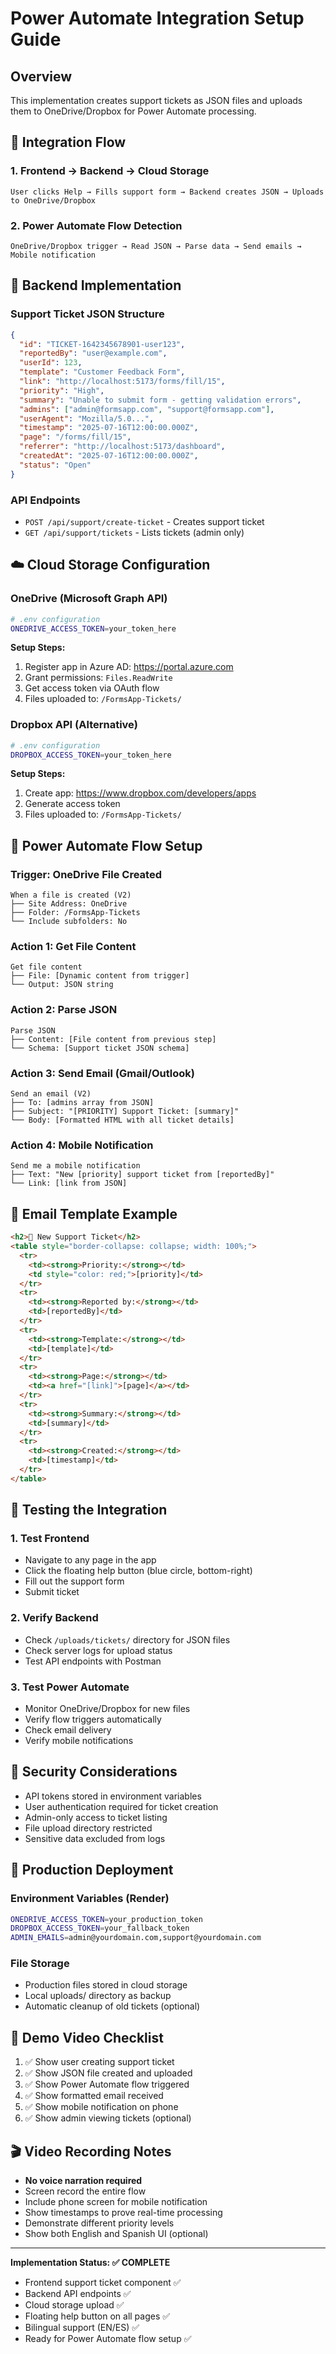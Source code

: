 # Power Automate Integration Setup Guide

## Overview
This implementation creates support tickets as JSON files and uploads them to OneDrive/Dropbox for Power Automate processing.

## 🎯 **Integration Flow**

### 1. Frontend → Backend → Cloud Storage
```
User clicks Help → Fills support form → Backend creates JSON → Uploads to OneDrive/Dropbox
```

### 2. Power Automate Flow Detection
```
OneDrive/Dropbox trigger → Read JSON → Parse data → Send emails → Mobile notification
```

## 🔧 **Backend Implementation**

### Support Ticket JSON Structure
```json
{
  "id": "TICKET-1642345678901-user123",
  "reportedBy": "user@example.com",
  "userId": 123,
  "template": "Customer Feedback Form",
  "link": "http://localhost:5173/forms/fill/15",
  "priority": "High",
  "summary": "Unable to submit form - getting validation errors",
  "admins": ["admin@formsapp.com", "support@formsapp.com"],
  "userAgent": "Mozilla/5.0...",
  "timestamp": "2025-07-16T12:00:00.000Z",
  "page": "/forms/fill/15",
  "referrer": "http://localhost:5173/dashboard",
  "createdAt": "2025-07-16T12:00:00.000Z",
  "status": "Open"
}
```

### API Endpoints
- `POST /api/support/create-ticket` - Creates support ticket
- `GET /api/support/tickets` - Lists tickets (admin only)

## ☁️ **Cloud Storage Configuration**

### OneDrive (Microsoft Graph API)
```bash
# .env configuration
ONEDRIVE_ACCESS_TOKEN=your_token_here
```

**Setup Steps:**
1. Register app in Azure AD: https://portal.azure.com
2. Grant permissions: `Files.ReadWrite`
3. Get access token via OAuth flow
4. Files uploaded to: `/FormsApp-Tickets/`

### Dropbox API (Alternative)
```bash
# .env configuration
DROPBOX_ACCESS_TOKEN=your_token_here
```

**Setup Steps:**
1. Create app: https://www.dropbox.com/developers/apps
2. Generate access token
3. Files uploaded to: `/FormsApp-Tickets/`

## 🤖 **Power Automate Flow Setup**

### Trigger: OneDrive File Created
```
When a file is created (V2)
├── Site Address: OneDrive
├── Folder: /FormsApp-Tickets
└── Include subfolders: No
```

### Action 1: Get File Content
```
Get file content
├── File: [Dynamic content from trigger]
└── Output: JSON string
```

### Action 2: Parse JSON
```
Parse JSON
├── Content: [File content from previous step]
└── Schema: [Support ticket JSON schema]
```

### Action 3: Send Email (Gmail/Outlook)
```
Send an email (V2)
├── To: [admins array from JSON]
├── Subject: "[PRIORITY] Support Ticket: [summary]"
└── Body: [Formatted HTML with all ticket details]
```

### Action 4: Mobile Notification
```
Send me a mobile notification
├── Text: "New [priority] support ticket from [reportedBy]"
└── Link: [link from JSON]
```

## 📧 **Email Template Example**

```html
<h2>🎫 New Support Ticket</h2>
<table style="border-collapse: collapse; width: 100%;">
  <tr>
    <td><strong>Priority:</strong></td>
    <td style="color: red;">[priority]</td>
  </tr>
  <tr>
    <td><strong>Reported by:</strong></td>
    <td>[reportedBy]</td>
  </tr>
  <tr>
    <td><strong>Template:</strong></td>
    <td>[template]</td>
  </tr>
  <tr>
    <td><strong>Page:</strong></td>
    <td><a href="[link]">[page]</a></td>
  </tr>
  <tr>
    <td><strong>Summary:</strong></td>
    <td>[summary]</td>
  </tr>
  <tr>
    <td><strong>Created:</strong></td>
    <td>[timestamp]</td>
  </tr>
</table>
```

## 🧪 **Testing the Integration**

### 1. Test Frontend
- Navigate to any page in the app
- Click the floating help button (blue circle, bottom-right)
- Fill out the support form
- Submit ticket

### 2. Verify Backend
- Check `/uploads/tickets/` directory for JSON files
- Check server logs for upload status
- Test API endpoints with Postman

### 3. Test Power Automate
- Monitor OneDrive/Dropbox for new files
- Verify flow triggers automatically
- Check email delivery
- Verify mobile notifications

## 🔐 **Security Considerations**

- API tokens stored in environment variables
- User authentication required for ticket creation
- Admin-only access to ticket listing
- File upload directory restricted
- Sensitive data excluded from logs

## 🚀 **Production Deployment**

### Environment Variables (Render)
```bash
ONEDRIVE_ACCESS_TOKEN=your_production_token
DROPBOX_ACCESS_TOKEN=your_fallback_token
ADMIN_EMAILS=admin@yourdomain.com,support@yourdomain.com
```

### File Storage
- Production files stored in cloud storage
- Local uploads/ directory as backup
- Automatic cleanup of old tickets (optional)

## 📱 **Demo Video Checklist**

1. ✅ Show user creating support ticket
2. ✅ Show JSON file created and uploaded
3. ✅ Show Power Automate flow triggered
4. ✅ Show formatted email received
5. ✅ Show mobile notification on phone
6. ✅ Show admin viewing tickets (optional)

## 🎬 **Video Recording Notes**

- **No voice narration required**
- Screen record the entire flow
- Include phone screen for mobile notification
- Show timestamps to prove real-time processing
- Demonstrate different priority levels
- Show both English and Spanish UI (optional)

---

**Implementation Status: ✅ COMPLETE**
- Frontend support ticket component ✅
- Backend API endpoints ✅
- Cloud storage upload ✅
- Floating help button on all pages ✅
- Bilingual support (EN/ES) ✅
- Ready for Power Automate flow setup ✅

